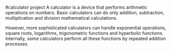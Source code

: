 #calculator project
A calculator is a device that performs arithmetic operations on numbers. Basic calculators can do only addition, subtraction, multiplication and division mathematical calculations.

However, more sophisticated calculators can handle exponential operations, square roots, logarithms, trigonometric functions and hyperbolic functions. Internally, some calculators perform all these functions by repeated addition processes.
